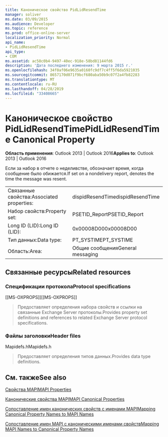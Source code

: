 ```yaml
---
title: Каноническое свойство PidLidResendTime
manager: soliver
ms.date: 03/09/2015
ms.audience: Developer
ms.topic: reference
ms.prod: office-online-server
localization_priority: Normal
api_name:
- PidLidResendTime
api_type:
- COM
ms.assetid: ac58c0b4-9497-40ec-918e-58bd81144fd6
description: 'Дата последнего изменения: 9 марта 2015 г.'
ms.openlocfilehash: 34f0af06e9635a0160fc9df7c4ff5f6da5921035
ms.sourcegitcommit: 8657170d071f9bcf680aba50b9c07f2a4fb82283
ms.translationtype: MT
ms.contentlocale: ru-RU
ms.lasthandoff: 04/28/2019
ms.locfileid: "33408665"
---
```

# <a name="pidlidresendtime-canonical-property"></a><span data-ttu-id="53173-103">Каноническое свойство PidLidResendTime</span><span class="sxs-lookup"><span data-stu-id="53173-103">PidLidResendTime Canonical Property</span></span>

  
  
<span data-ttu-id="53173-104">**Область применения**: Outlook 2013 | Outlook 2016</span><span class="sxs-lookup"><span data-stu-id="53173-104">**Applies to**: Outlook 2013 | Outlook 2016</span></span> 
  
<span data-ttu-id="53173-105">Если за набор в отчете о неделивстве, обозначает время, когда сообщение было обижается.</span><span class="sxs-lookup"><span data-stu-id="53173-105">If set on a nondelivery report, denotes the time the message was resent.</span></span>
  
|||
|:-----|:-----|
|<span data-ttu-id="53173-106">Связанные свойства:</span><span class="sxs-lookup"><span data-stu-id="53173-106">Associated properties:</span></span>  <br/> |<span data-ttu-id="53173-107">dispidResendTime</span><span class="sxs-lookup"><span data-stu-id="53173-107">dispidResendTime</span></span>  <br/> |
|<span data-ttu-id="53173-108">Набор свойств:</span><span class="sxs-lookup"><span data-stu-id="53173-108">Property set:</span></span>  <br/> |<span data-ttu-id="53173-109">PSETID_Report</span><span class="sxs-lookup"><span data-stu-id="53173-109">PSETID_Report</span></span>  <br/> |
|<span data-ttu-id="53173-110">Long ID (LID):</span><span class="sxs-lookup"><span data-stu-id="53173-110">Long ID (LID):</span></span>  <br/> |<span data-ttu-id="53173-111">0x00008D00</span><span class="sxs-lookup"><span data-stu-id="53173-111">0x00008D00</span></span>  <br/> |
|<span data-ttu-id="53173-112">Тип данных:</span><span class="sxs-lookup"><span data-stu-id="53173-112">Data type:</span></span>  <br/> |<span data-ttu-id="53173-113">PT_SYSTIME</span><span class="sxs-lookup"><span data-stu-id="53173-113">PT_SYSTIME</span></span>  <br/> |
|<span data-ttu-id="53173-114">Область:</span><span class="sxs-lookup"><span data-stu-id="53173-114">Area:</span></span>  <br/> |<span data-ttu-id="53173-115">Общие сообщения</span><span class="sxs-lookup"><span data-stu-id="53173-115">General messaging</span></span>  <br/> |
   
## <a name="related-resources"></a><span data-ttu-id="53173-116">Связанные ресурсы</span><span class="sxs-lookup"><span data-stu-id="53173-116">Related resources</span></span>

### <a name="protocol-specifications"></a><span data-ttu-id="53173-117">Спецификации протокола</span><span class="sxs-lookup"><span data-stu-id="53173-117">Protocol specifications</span></span>

<span data-ttu-id="53173-118">[[MS-OXPROPS]]</span><span class="sxs-lookup"><span data-stu-id="53173-118">[[MS-OXPROPS]]</span></span> 
  
> <span data-ttu-id="53173-119">Предоставляет определения набора свойств и ссылки на связанные Exchange Server протоколы.</span><span class="sxs-lookup"><span data-stu-id="53173-119">Provides property set definitions and references to related Exchange Server protocol specifications.</span></span>
    
### <a name="header-files"></a><span data-ttu-id="53173-120">Файлы заголовки</span><span class="sxs-lookup"><span data-stu-id="53173-120">Header files</span></span>

<span data-ttu-id="53173-121">Mapidefs.h</span><span class="sxs-lookup"><span data-stu-id="53173-121">Mapidefs.h</span></span>
  
> <span data-ttu-id="53173-122">Предоставляет определения типов данных.</span><span class="sxs-lookup"><span data-stu-id="53173-122">Provides data type definitions.</span></span>
    
## <a name="see-also"></a><span data-ttu-id="53173-123">См. также</span><span class="sxs-lookup"><span data-stu-id="53173-123">See also</span></span>



[<span data-ttu-id="53173-124">Свойства MAPI</span><span class="sxs-lookup"><span data-stu-id="53173-124">MAPI Properties</span></span>](mapi-properties.md)
  
[<span data-ttu-id="53173-125">Канонические свойства MAPI</span><span class="sxs-lookup"><span data-stu-id="53173-125">MAPI Canonical Properties</span></span>](mapi-canonical-properties.md)
  
[<span data-ttu-id="53173-126">Сопоставление имен канонических свойств с именами MAPI</span><span class="sxs-lookup"><span data-stu-id="53173-126">Mapping Canonical Property Names to MAPI Names</span></span>](mapping-canonical-property-names-to-mapi-names.md)
  
[<span data-ttu-id="53173-127">Сопоставление имен MAPI с каноническими именами свойств</span><span class="sxs-lookup"><span data-stu-id="53173-127">Mapping MAPI Names to Canonical Property Names</span></span>](mapping-mapi-names-to-canonical-property-names.md)

